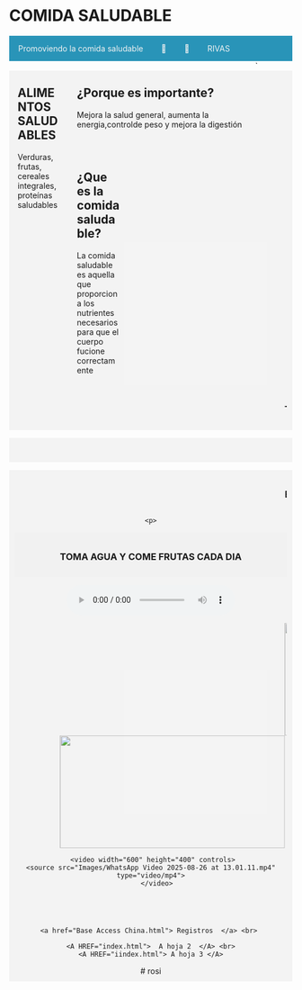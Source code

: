 <!DOCTYPE html>
<html lang="en">

<head>
  <meta charset="UTF-8" />
  <meta name="viewport" content="width=device-width, initial-scale=1.0" />
  <title>Jennifer</title>
  <style>
    body {
      margin: 0;
    }

    .header {
      padding: 5,0px;
      background-color: #5bb91d;
      text-align: center  ;
    }

    /* estilo parar la base del menu */
    .topnav {
      overflow: hidden;
      background-color: #2994b8;
    }

    /* Enlaces del menu */
    .topnav a {
      float: left;
      display: block;
      color: #F2F2F2;
      text-align: center;
      padding: 14px 16px;
      text-decoration: none;
    }

    /* Animacion para el menu */
    .topnav a:hover {
      background-color: #ddd;
      color: black
    }

    /* Estilo para columnas */
    .row__column {
      float: left;
      padding: 15px;
    }

    .row__column.side {
      width: 15%;
    }

    .row__column.middle {
      width: 60%;
    }

    /* Contenido deje de ser flotante */
    .row::after {
      content: "";
      display: table;
      clear: both;
    }

    /* Plantilla responsiva */
    @media screen and (max-width: 600px) {
      .row__column {
        width: 100%;
      }
    }

    /* Pie de pagina */
    .footer {
      background-color: hsla(0, 0%, 95%, 0.798);
      padding: 10px;
      text-align: center;
	  
    }
	
	<link rel="stylesheet" type="text/css" href="css/estilo.css" /> 
	
  </style>
</head>

<body>
  <!-- Definimos el area del encabezado -->
  <div class="header">
      <h1>COMIDA SALUDABLE</h1>
  </div>

  <!-- Crear el menu -->
  <div class="topnav">
    <a href="https://www.mined.gob.sv/" >Promoviendo la comida saludable</a>
	        <!--p align="rigth">MINED -->
    <a href="#">🍓</a>
    <a href="#">🍇</a>
	<a href="https://www.nintendo.com/us/">RIVAS</a>
    <a href=""></a>
  </div>
  <!-- cuerpo de la pagina -->
  <div class="row">`
    <div class="row__column side">
      <h2>ALIMENTOS SALUDABLES</h2>
      <p>Verduras, frutas, cereales integrales, proteínas saludables</p>
    </div>
    <div class="row__column middle">
      <h2>¿Porque es importante?</h2>
      <p>Mejora la salud general, aumenta la energia,controlde peso y mejora la digestión</p>
    </div>
    <div class="row__column side">
      <h2>¿Que es la comida saludable?</h2>
      <p>La comida saludable es aquella que proporciona los nutrientes necesarios para que el cuerpo fucione correctamente</p>
    </div>
  </div>
  <!-- inicio del piede de pagina -->
  <div class="footer">
   <marquee> <p> <h3>TOMAR ABUNDANTE AGUA</h3> </p></marquee>
  </div>
  <p>
  
  <div class="footer">
    <p> <h3></h3> </p>
  </div>
  </p>
 <p>  <div class="footer">
   <MARQUEE> <p>  <h3>ELEGIR ALIMENTOS NATURALES QUE NUTREN TU CUERPO</h3> </p>
  </div>
  </p></MARQUEE>


    <p>
  
  <div class="footer">
    <p> <h3>TOMA AGUA Y COME FRUTAS CADA DIA </h3> </p>
  </div>
  </p>
   
  
  <audio controls> <source src="audio-club-amapiano-319840.mp3" type="audio/mp3"> Tu navegador no soporta audio HTML5. </audio>
 
  <marquee> <img src="Images/Salah.jpg" width="400" height="200"/> </marquee>
  <marquee behavior="alternate"> <img src="images/Comida.png" width="400" height="200"  onmouseOver="this.src='nip2.jpg'" onmouseOut= "this.src='Cari2.png'"/> </marquee>

     <video width="600" height="400" controls>
    <source src="Images/WhatsApp Video 2025-08-26 at 13.01.11.mp4" type="video/mp4">
       </video>
	   
	    
	   
	   
    
	<a href="Base Access China.html"> Registros  </a> <br> 
	
	<A HREF="index.html">  A hoja 2  </A> <br>
    <A HREF="iindex.html"> A hoja 3 </A>
	
</body>

</html>
# rosi
